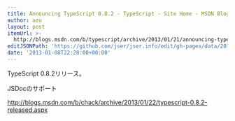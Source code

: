 ```yaml
---
title: Announcing TypeScript 0.8.2 - TypeScript - Site Home - MSDN Blogs
author: azu
layout: post
itemUrl: >-
  http://blogs.msdn.com/b/typescript/archive/2013/01/21/announcing-typescript-0-8-2.aspx
editJSONPath: 'https://github.com/jser/jser.info/edit/gh-pages/data/2013/01/index.json'
date: '2013-01-08T22:28:00+00:00'
---
```

TypeScript 0.8.2リリース。

JSDocのサポート

http://blogs.msdn.com/b/chack/archive/2013/01/22/typescript-0.8.2-released.aspx

